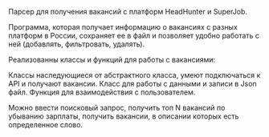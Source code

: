Парсер для получения вакансий с платформ HeadHunter и SuperJob.

Программа, которая получает информацию о вакансиях с разных платформ в России,
сохраняет ее в файл и позволяет удобно работать с ней (добавлять, фильтровать, удалять).

Реализованны классы и функций для работы с вакансиями:

Классы наследующиеся от абстрактного класса, умеют подключаться к API и получают вакансии.
Класс для работы с данными и записи в Json файл.
Функция для взаимодействия с пользователем.

Можно ввести поисковый запрос,
получить топ N вакансий по убыванию зарплаты,
получить вакансии, в описании которых есть определенное слово.





